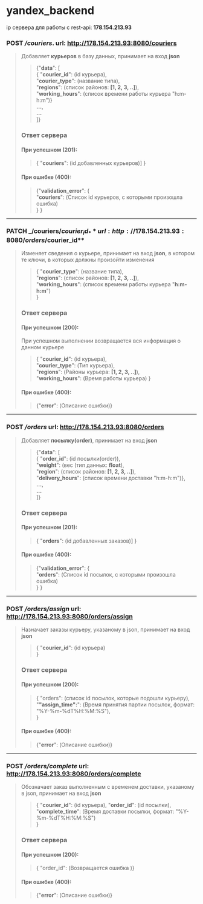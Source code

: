 # yandex_backend
ip сервера для работы с rest-api: **178.154.213.93**

### POST _/couriers_. **url: http://178.154.213.93:8080/couriers**
>Добавляет **курьеров** в базу данных, принимает на вход **json** 
>>{"**data**": [<br> {
>"**courier_id**": (id курьера), <br>
>"**courier_type**": (название типа), <br>
>"**regions**": (список районов: **[1, 2, 3, ..]**), <br>
>"**working_hours**": (список времени работы курьера "h:m-h:m")}<br>
**...**, <br>**...** <br>]}
>### Ответ сервера
>#### При успешном (201): <br>
>>{
>>"**couriers**": (id добавленных курьеров)]
}
>#### При ошибке (400): <br>
>>{"**validation_error**": { <br>
>>"**couriers**": (Список id курьеров, с которыми произошла ошибка) <br>
>}
}
---
### PATCH  _/couriers/$courier_id_ **url: http://178.154.213.93:8080/orders/$courier_id**
>Изменяет сведения о курьере, принимает на вход **json**, в котором те ключи, в которых должны произойти изменения
>>{
>"**courier_type**": (название типа), <br>
>"**regions**": (список районов: **[1, 2, 3, ..]**), <br>
>"**working_hours**": (список времени работы курьера "**h:m-h:m**")<br>}
>### Ответ сервера
>#### При успешном (200): <br>
>При успешном выполнении возвращается вся информация о данном курьере
>>{
>>"**courier_id**": (id курьера), <br>
>>"**courier_type**": (Тип курьера), <br>
>>"**regions**": (Районы курьера: **[1, 2, 3, ..]**), <br>
>>"**working_hours**": (Время работы курьера)
>>}
>#### При ошибке (400): <br> 
>>{"**error**": (Описание ошибки)}
---
### POST _/orders_ **url: http://178.154.213.93:8080/orders**
>Добавляет **посылку(order)**, принимает на вход **json** 
>>{"**data**": [<br> {
>"**order_id**": (id посылки(order)), <br>
>"**weight**": (вес (тип данных: **float**), <br>
>"**region**": (список районов: **[1, 2, 3, ..]**), <br>
>"**delivery_hours**": (список времени доставки "h:m-h:m")},<br>
**...**, <br>**...** <br>
]}
>### Ответ сервера
>#### При успешном (201): <br>
>>{
>>"**orders**": (id добавленных заказов)]
}
>#### При ошибке (400): <br>
>>{"**validation_error**": { <br>
>>"**orders**": (Список id посылок, с которыми произошла ошибка) <br>
>}
}

---
### POST _/orders/assign_ **url: http://178.154.213.93:8080/orders/assign**
>Назначает заказы курьеру, указаному в json, принимает на вход **json**
>>{
>"**courier_id**": (id курьера) <br>}
>### Ответ сервера
>#### При успешном (200): <br>
>>{
>>"orders": (список id посылок, которые подошли курьеру), <br>
>>"**"assign_time":**": (Время принятия партии посылок, формат: "%Y-%m-%dT%H:%M:%S"), <br>
>>}
>#### При ошибке (400): <br> 
>>{"**error**": (Описание ошибки)}

---
### POST _/orders/complete_ **url: http://178.154.213.93:8080/orders/complete**
>Обозначает заказ выполненным с временем доставки, указаному в json, принимает на вход **json**
>>{
>"**courier_id**": (id курьера),
>"**order_id**": (id посылки), 
>"**complete_time**": (Время доставки посылки, формат: "%Y-%m-%dT%H:%M:%S") <br>}
>### Ответ сервера
>#### При успешном (200): <br>
>>{
>>"order_id": (Возвращается ошибка )}
>#### При ошибке (400): <br> 
>>{"**error**": (Описание ошибки)}
